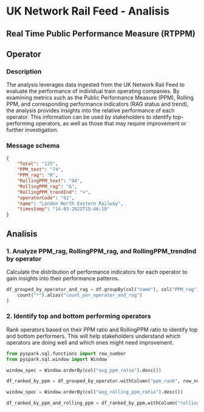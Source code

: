 # UK Network Rail Feed - Analisis 

## Real Time Public Performance Measure (RTPPM)

## Operator

### Description
The analysis leverages data ingested from the UK Network Rail Feed to evaluate the performance of individual train operating companies. By examining metrics such as the Public Performance Measure (PPM), Rolling PPM, and corresponding performance indicators (RAG status and trend), the analysis provides insights into the relative performance of each operator. This information can be used by stakeholders to identify top-performing operators, as well as those that may require improvement or further investigation.

### Message schema
```json
{
    "Total": "125",
    "PPM_text": "74",
    "PPM_rag": "R",
    "RollingPPM_text": "94",
    "RollingPPM_rag": "G",
    "RollingPPM_trendInd": "+",
    "operatorCode": "61",
    "name": "London North Eastern Railway",
    "timestamp": "14-03-2022T15:46:10"
}
```

## Analisis

### 1. Analyze PPM_rag, RollingPPM_rag, and RollingPPM_trendInd by operator

Calculate the distribution of performance indicators for each operator to gain insights into their performance patterns.

```python
df_grouped_by_operator_and_rag = df.groupBy(col("name"), col("PPM_rag"), col("RollingPPM_rag"), col("RollingPPM_trendInd")).agg(
    count("*").alias("count_per_operator_and_rag")
)
```

### 2. Identify top and bottom performing operators
Rank operators based on their PPM ratio and RollingPPM ratio to identify top and bottom performers. This will help stakeholders understand which operators are doing well and which ones might need improvement.

```python
from pyspark.sql.functions import row_number
from pyspark.sql.window import Window

window_spec = Window.orderBy(col("avg_ppm_ratio").desc())

df_ranked_by_ppm = df_grouped_by_operator.withColumn("ppm_rank", row_number().over(window_spec))

window_spec = Window.orderBy(col("avg_rolling_ppm_ratio").desc())

df_ranked_by_ppm_and_rolling_ppm = df_ranked_by_ppm.withColumn("rolling_ppm_rank", row_number().over(window_spec))
```

